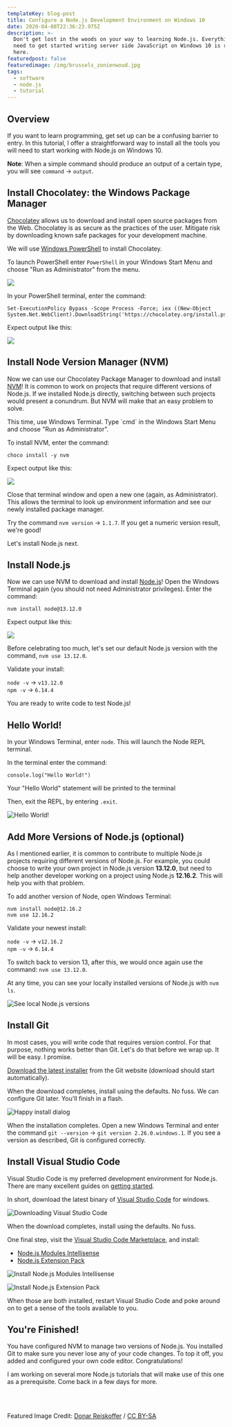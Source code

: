 ```yaml
---
templateKey: blog-post
title: Configure a Node.js Development Environment on Windows 10
date: 2020-04-08T22:36:23.975Z
description: >-
  Don't get lost in the woods on your way to learning Node.js. Everything you
  need to get started writing server side JavaScript on Windows 10 is right
  here.
featuredpost: false
featuredimage: /img/brussels_zonienwoud.jpg
tags:
  - software
  - node.js
  - tutorial
---
```

## Overview

If you want to learn programming, get set up can be a confusing barrier to entry. In this tutorial, I offer a straightforward way to install all the tools you will need to start working with Node.js on Windows 10.

**Note**: When a simple command should produce an output of a certain type, you will see `command` → `output`. 

## Install Chocolatey: the Windows Package Manager

[Chocolatey](https://chocolatey.org/) allows us to download and install open source packages from the Web. Chocolatey is as secure as the practices of the user. Mitigate risk by downloading known safe packages for your development machine.

We will use [Windows PowerShell](https://docs.microsoft.com/en-us/powershell/scripting/getting-started/getting-started-with-windows-powershell?view=powershell-7) to install Chocolatey. 

To launch PowerShell enter `PowerShell` in your Windows Start Menu and choose "Run as Administrator" from the menu.

![](/img/sc5ox6zxr9.png)

In your PowerShell terminal, enter the command:

```
Set-ExecutionPolicy Bypass -Scope Process -Force; iex ((New-Object System.Net.WebClient).DownloadString('https://chocolatey.org/install.ps1'))
```

Expect output like this:

![](/img/powershell_Wb8r3lS2bU.png)

## Install Node Version Manager (NVM)

Now we can use our Chocolatey Package Manager to download and install [NVM](https://github.com/nvm-sh/nvm/blob/master/README.md)! It is common to work on projects that require different versions of Node.js. If we installed Node.js directly, switching between such projects would present a conundrum. But NVM will make that an easy problem to solve.

This time, use Windows Terminal. Type \`cmd\` in the Windows Start Menu and choose "Run as Administrator".

To install NVM, enter the command:

```
choco install -y nvm
```

Expect output like this:

![](/img/cmd_4rbXM91m6u.png)

Close that terminal window and open a new one (again, as Administrator). This allows the terminal to look up environment information and see our newly installed package manager.

Try the command `nvm version` → `1.1.7`. If you get a numeric version result, we're good!

Let's install Node.js next.

## Install Node.js

Now we can use NVM to download and install [Node.js](https://nodejs.org/en/about/)! Open the Windows Terminal again (you should not need Administrator privileges). Enter the command:

```
nvm install node@13.12.0
```

Expect output like this:

![](/img/cmd_pN3qtBIZHC.png)

Before celebrating too much, let's set our default Node.js version with the command, `nvm use 13.12.0`.

Validate your install:

 `node -v` → `v13.12.0`\
 `npm -v` → `6.14.4`

You are ready to write code to test Node.js!

## Hello World!

In your Windows Terminal, enter `node`. This will launch the Node REPL terminal. 

In the terminal enter the command:

```
console.log("Hello World!")
```

Your "Hello World" statement will be printed to the terminal 

Then, exit the REPL, by entering `.exit`.

![Hello World!](/img/cmd_SHOGeflu9a.png "Hello World!")

## Add More Versions of Node.js (optional)

As I mentioned earlier, it is common to contribute to multiple Node.js projects requiring different versions of Node.js. For example, you could choose to write your own project in Node.js version **13.12.0**, but need to help another developer working on a project using Node.js **12.16.2**. This will help you with that problem.

To add another version of Node, open Windows Terminal:

```
nvm install node@12.16.2
nvm use 12.16.2
```

Validate your newest install:

 `node -v` → `v12.16.2`\
 `npm -v` → `6.14.4`

To switch back to version 13, after this, we would once again use the command: `nvm use 13.12.0`.

At any time, you can see your locally installed versions of Node.js with `nvm ls`.

![See local Node.js versions](/img/cmd_RycmFqBtls.png "See local Node.js versions")

## Install Git

In most cases, you will write code that requires version control. For that purpose, nothing works better than Git. Let's do that before we wrap up. It will be easy. I promise. 

[Download the latest installer](https://git-scm.com/download/win) from the Git website (download should start automatically).

When the download completes, install using the defaults. No fuss. We can configure Git later. You'll finish in a flash.

![Happy install dialog](/img/Git-2.26.0-64-bit.tmp_gcNQ427NNs.png)



When the installation completes. Open a new Windows Terminal and enter the command `git --version` → `git version 2.26.0.windows.1`. If you see a version as described, Git is configured correctly.

## Install Visual Studio Code

Visual Studio Code is my preferred development environment for Node.js. There are many excellent guides on [getting started](https://code.visualstudio.com/docs/introvideos/basics).

In short, download the latest binary of [Visual Studio Code](https://code.visualstudio.com/) for windows.

![Downloading Visual Studio Code](/img/chrome_9n74ygwamo.png "Downloading Visual Studio Code")

When the download completes, install using the defaults. No fuss. 

One final step, visit the [Visual Studio Code Marketplace](https://marketplace.visualstudio.com/VSCode), and install:

* [Node.js Modules Intellisense](https://marketplace.visualstudio.com/items?itemName=leizongmin.node-module-intellisense)
* [Node.js Extension Pack](https://marketplace.visualstudio.com/items?itemName=waderyan.nodejs-extension-pack)

![Install Node.js Modules Intellisense](/img/chrome_rtjxzfmak7.png "Install Node.js Modules Intellisense")

![Install Node.js Extension Pack](/img/chrome_1klnojkfy0.png "Install Node.js Extension Pack")

When those are both installed, restart Visual Studio Code and poke around on to get a sense of the tools available to you.

## You're Finished!

You have configured NVM to manage two versions of Node.js. You installed Git to make sure you never lose any of your code changes. To top it off, you added and configured your own code editor. Congratulations!

I am working on several more Node.js tutorials that will make use of this one as a prerequisite. Come back in a few days for more.

<br />
<br />

Featured Image Credit: [Donar Reiskoffer](https://commons.wikimedia.org/wiki/File:Brussels_Zonienwoud.jpg)  / [CC BY-SA](http://creativecommons.org/licenses/by-sa/3.0/)